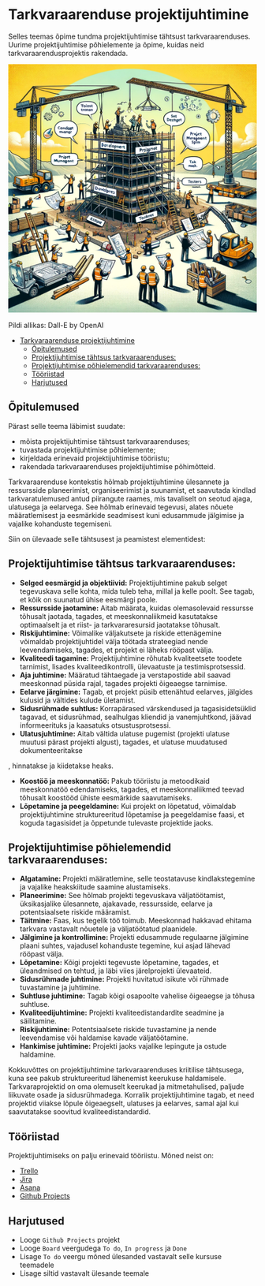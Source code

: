 # Tarkvaraarenduse projektijuhtimine

Selles teemas õpime tundma projektijuhtimise tähtsust tarkvaraarenduses. Uurime projektijuhtimise põhielemente ja õpime, kuidas neid tarkvaraarendusprojektis rakendada.

![Projektijuhtimine](Project-Management.webp)

Pildi allikas: Dall-E by OpenAI

- [Tarkvaraarenduse projektijuhtimine](#tarkvaraarenduse-projektijuhtimine)
  - [Õpitulemused](#õpitulemused)
  - [Projektijuhtimise tähtsus tarkvaraarenduses:](#projektijuhtimise-tähtsus-tarkvaraarenduses)
  - [Projektijuhtimise põhielemendid tarkvaraarenduses:](#projektijuhtimise-põhielemendid-tarkvaraarenduses)
  - [Tööriistad](#tööriistad)
  - [Harjutused](#harjutused)

## Õpitulemused

Pärast selle teema läbimist suudate:

- mõista projektijuhtimise tähtsust tarkvaraarenduses;
- tuvastada projektijuhtimise põhielemente;
- kirjeldada erinevaid projektijuhtimise tööriistu;
- rakendada tarkvaraarenduses projektijuhtimise põhimõtteid.

Tarkvaraarenduse kontekstis hõlmab projektijuhtimine ülesannete ja ressursside planeerimist, organiseerimist ja suunamist, et saavutada kindlad tarkvaratulemused antud piirangute raames, mis tavaliselt on seotud ajaga, ulatusega ja eelarvega. See hõlmab erinevaid tegevusi, alates nõuete määratlemisest ja eesmärkide seadmisest kuni edusammude jälgimise ja vajalike kohanduste tegemiseni.

Siin on ülevaade selle tähtsusest ja peamistest elementidest:

## Projektijuhtimise tähtsus tarkvaraarenduses:

- **Selged eesmärgid ja objektiivid:** Projektijuhtimine pakub selget tegevuskava selle kohta, mida tuleb teha, millal ja kelle poolt. See tagab, et kõik on suunatud ühise eesmärgi poole.
- **Ressursside jaotamine:** Aitab määrata, kuidas olemasolevaid ressursse tõhusalt jaotada, tagades, et meeskonnaliikmeid kasutatakse optimaalselt ja et riist- ja tarkvararesursid jaotatakse tõhusalt.
- **Riskijuhtimine:** Võimalike väljakutsete ja riskide ettenägemine võimaldab projektijuhtidel välja töötada strateegiad nende leevendamiseks, tagades, et projekt ei läheks rööpast välja.
- **Kvaliteedi tagamine:** Projektijuhtimine rõhutab kvaliteetsete toodete tarnimist, lisades kvaliteedikontrolli, ülevaatuste ja testimisprotsessid.
- **Aja juhtimine:** Määratud tähtaegade ja verstapostide abil saavad meeskonnad püsida rajal, tagades projekti õigeaegse tarnimise.
- **Eelarve järgimine:** Tagab, et projekt püsib ettenähtud eelarves, jälgides kulusid ja vältides kulude ületamist.
- **Sidusrühmade suhtlus:** Korrapärased värskendused ja tagasisidetsüklid tagavad, et sidusrühmad, sealhulgas kliendid ja vanemjuhtkond, jäävad informeerituks ja kaasatuks otsustusprotsessi.
- **Ulatusjuhtimine:** Aitab vältida ulatuse pugemist (projekti ulatuse muutusi pärast projekti algust), tagades, et ulatuse muudatused dokumenteeritakse

, hinnatakse ja kiidetakse heaks.
- **Koostöö ja meeskonnatöö:** Pakub tööriistu ja metoodikaid meeskonnatöö edendamiseks, tagades, et meeskonnaliikmed teevad tõhusalt koostööd ühiste eesmärkide saavutamiseks.
- **Lõpetamine ja peegeldamine:** Kui projekt on lõpetatud, võimaldab projektijuhtimine struktureeritud lõpetamise ja peegeldamise faasi, et koguda tagasisidet ja õppetunde tulevaste projektide jaoks.

## Projektijuhtimise põhielemendid tarkvaraarenduses:

- **Algatamine:** Projekti määratlemine, selle teostatavuse kindlakstegemine ja vajalike heakskiitude saamine alustamiseks.
- **Planeerimine:** See hõlmab projekti tegevuskava väljatöötamist, üksikasjalike ülesannete, ajakavade, ressursside, eelarve ja potentsiaalsete riskide määramist.
- **Täitmine:** Faas, kus tegelik töö toimub. Meeskonnad hakkavad ehitama tarkvara vastavalt nõuetele ja väljatöötatud plaanidele.
- **Jälgimine ja kontrollimine:** Projekti edusammude regulaarne jälgimine plaani suhtes, vajadusel kohanduste tegemine, kui asjad lähevad rööpast välja.
- **Lõpetamine:** Kõigi projekti tegevuste lõpetamine, tagades, et üleandmised on tehtud, ja läbi viies järelprojekti ülevaateid.
- **Sidusrühmade juhtimine:** Projekti huvitatud isikute või rühmade tuvastamine ja juhtimine.
- **Suhtluse juhtimine:** Tagab kõigi osapoolte vahelise õigeaegse ja tõhusa suhtluse.
- **Kvaliteedijuhtimine:** Projekti kvaliteedistandardite seadmine ja säilitamine.
- **Riskijuhtimine:** Potentsiaalsete riskide tuvastamine ja nende leevendamise või haldamise kavade väljatöötamine.
- **Hankimise juhtimine:** Projekti jaoks vajalike lepingute ja ostude haldamine.

Kokkuvõttes on projektijuhtimine tarkvaraarenduses kriitilise tähtsusega, kuna see pakub struktureeritud lähenemist keerukuse haldamisele. Tarkvaraprojektid on oma olemuselt keerukad ja mitmetahulised, paljude liikuvate osade ja sidusrühmadega. Korralik projektijuhtimine tagab, et need projektid viiakse lõpule õigeaegselt, ulatuses ja eelarves, samal ajal kui saavutatakse soovitud kvaliteedistandardid.

## Tööriistad

Projektijuhtimiseks on palju erinevaid tööriistu. Mõned neist on:

- [Trello](https://trello.com/)
- [Jira](https://www.atlassian.com/software/jira)
- [Asana](https://asana.com/)
- [Github Projects](https://docs.github.com/en/issues/planning-and-tracking-with-projects/learning-about-projects/about-projects)

## Harjutused

- Looge `Github Projects` projekt
- Looge `Board` veergudega `To do`, `In progress` ja `Done`
- Lisage `To do` veergu mõned ülesanded vastavalt selle kursuse teemadele
- Lisage siltid vastavalt ülesande teemale